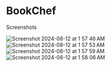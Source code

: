 # BookChef
Screenshots

![Screenshot 2024-08-12 at 1 57 46 AM](https://github.com/user-attachments/assets/048025b3-ac06-40af-8ece-fced786cb016)
![Screenshot 2024-08-12 at 1 57 53 AM](https://github.com/user-attachments/assets/52d9846a-8c5b-4972-b911-e3eb233edce2)
![Screenshot 2024-08-12 at 1 57 59 AM](https://github.com/user-attachments/assets/808ce2c7-62de-4594-90a4-452c7008b05a)
![Screenshot 2024-08-12 at 1 58 06 AM](https://github.com/user-attachments/assets/f0d76628-a37b-4f1d-981e-45bf4c9f7822)
